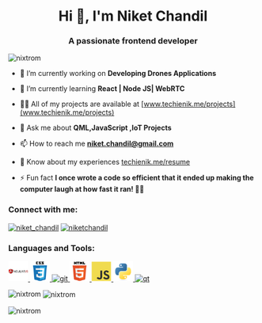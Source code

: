 <h1 align="center">Hi 👋, I'm Niket Chandil</h1>
<h3 align="center">A passionate frontend developer</h3>
<img align="right" alt="" width="400" src="">
<p align="left"> <img src="https://komarev.com/ghpvc/?username=nixtrom&label=Profile%20views&color=0e75b6&style=flat" alt="nixtrom" /> </p>

- 🔭 I’m currently working on **Developing Drones Applications**

- 🌱 I’m currently learning **React | Node JS| WebRTC**

- 👨‍💻 All of my projects are available at [www.techienik.me/projects](www.techienik.me/projects)

- 💬 Ask me about **QML,JavaScript ,IoT Projects**

- 📫 How to reach me **niket.chandil@gmail.com**

- 📄 Know about my experiences [techienik.me/resume](techienik.me/resume)

- ⚡ Fun fact **I once wrote a code so efficient that it ended up making the computer laugh at how fast it ran! 🚀😄**

<h3 align="left">Connect with me:</h3>
<p align="left">
<a href="https://twitter.com/niket_chandil" target="blank"><img align="center" src="https://raw.githubusercontent.com/rahuldkjain/github-profile-readme-generator/master/src/images/icons/Social/twitter.svg" alt="niket_chandil" height="30" width="40" /></a>
<a href="https://linkedin.com/in/niketchandil" target="blank"><img align="center" src="https://raw.githubusercontent.com/rahuldkjain/github-profile-readme-generator/master/src/images/icons/Social/linked-in-alt.svg" alt="niketchandil" height="30" width="40" /></a>
</p>

<h3 align="left">Languages and Tools:</h3>
<p align="left"> <a href="https://angular.io" target="_blank" rel="noreferrer"> <img src="https://raw.githubusercontent.com/devicons/devicon/master/icons/angularjs/angularjs-original-wordmark.svg" alt="angularjs" width="40" height="40"/> </a> <a href="https://www.w3schools.com/css/" target="_blank" rel="noreferrer"> <img src="https://raw.githubusercontent.com/devicons/devicon/master/icons/css3/css3-original-wordmark.svg" alt="css3" width="40" height="40"/> </a> <a href="https://git-scm.com/" target="_blank" rel="noreferrer"> <img src="https://www.vectorlogo.zone/logos/git-scm/git-scm-icon.svg" alt="git" width="40" height="40"/> </a> <a href="https://www.w3.org/html/" target="_blank" rel="noreferrer"> <img src="https://raw.githubusercontent.com/devicons/devicon/master/icons/html5/html5-original-wordmark.svg" alt="html5" width="40" height="40"/> </a> <a href="https://developer.mozilla.org/en-US/docs/Web/JavaScript" target="_blank" rel="noreferrer"> <img src="https://raw.githubusercontent.com/devicons/devicon/master/icons/javascript/javascript-original.svg" alt="javascript" width="40" height="40"/> </a> <a href="https://www.python.org" target="_blank" rel="noreferrer"> <img src="https://raw.githubusercontent.com/devicons/devicon/master/icons/python/python-original.svg" alt="python" width="40" height="40"/> </a> <a href="https://www.qt.io/" target="_blank" rel="noreferrer"> <img src="https://upload.wikimedia.org/wikipedia/commons/0/0b/Qt_logo_2016.svg" alt="qt" width="40" height="40"/> </a> </p>

<p><img align="left" src="https://github-readme-stats.vercel.app/api/top-langs?username=nixtrom&show_icons=true&locale=en&layout=compact" alt="nixtrom" /></p>

<p>&nbsp;<img align="center" src="https://github-readme-stats.vercel.app/api?username=nixtrom&show_icons=true&locale=en" alt="nixtrom" /></p>

<p><img align="center" src="https://github-readme-streak-stats.herokuapp.com/?user=nixtrom&" alt="nixtrom" /></p>
